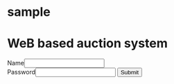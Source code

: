 # sample
<html>
<body>
<h1>WeB based auction system</h1>
<form>
Name<input type="text" name="name"/><br/>
Password<input type="password" name="pass"/>
<input type="submit" name="Login"/></form></body>
</html>
